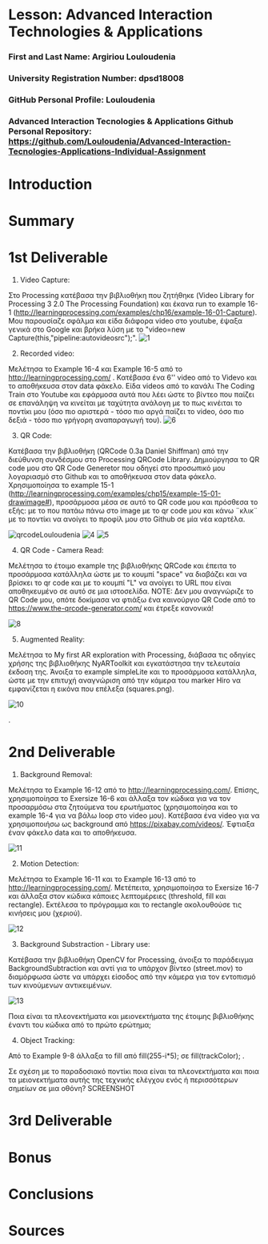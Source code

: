 # Lesson: Advanced Interaction Technologies & Applications

### First and Last Name: Argiriou Louloudenia
### University Registration Number: dpsd18008
### GitHub Personal Profile: Louloudenia
### Advanced Interaction Tecnologies & Applications Github Personal Repository: https://github.com/Louloudenia/Advanced-Interaction-Tecnologies-Applications-Individual-Assignment

# Introduction

# Summary


# 1st Deliverable

1. Video Capture:

Στο Processing κατέβασα την βιβλιοθήκη που ζητήθηκε (Video Library for Processing 3 2.0 The Processing Foundation) και έκανα run το example 16-1 (http://learningprocessing.com/examples/chp16/example-16-01-Capture). Μου παρουσίαζε σφάλμα και είδα διάφορα video στο youtube, έψαξα γενικά στο Google και βρήκα λύση με το "video=new Capture(this,"pipeline:autovideosrc");".
![1](https://user-images.githubusercontent.com/116377276/199360836-041370b4-117b-4679-8f91-1ea0c907ed9d.png)




2. Recorded video:

Μελέτησα το Example 16-4 και Example 16-5 από το http://learningprocessing.com/ .
Κατέβασα ένα 6'' video από το Videvo και το αποθήκευσα στον data φάκελο.
Είδα videos από το κανάλι The Coding Train στο Youtube και εφάρμοσα αυτά που λέει ώστε το βίντεο που παίζει σε επανάληψη να κινείται με ταχύτητα ανάλογη με το πως κινέιται το ποντίκι μου (όσο πιο αριστερά - τόσο πιο αργά παίζει το video, όσο πιο δεξιά - τόσο πιο γρήγορη αναπαραγωγή του).
![6](https://user-images.githubusercontent.com/116377276/199562031-d984456e-21fd-48b6-972b-e3e58d98c6dc.png)




3. QR Code:

Κατέβασα την βιβλιοθήκη (QRCode 0.3a Daniel Shiffman) από την διεύθυνση συνδέσμου στο Processing QRCode Library. 
Δημιούργησα το QR code μου στο QR Code Generetor που οδηγεί στο προσωπικό μου λογαριασμό στο Github και το αποθήκευσα στον data φάκελο.
Χρησιμοποίησα το example 15-1 (http://learningprocessing.com/examples/chp15/example-15-01-drawimage#), προσάρμοσα μέσα σε αυτό το QR code μου και πρόσθεσα το εξής: με το που πατάω πάνω στο image με το qr code μου και κάνω ¨κλικ¨ με το ποντίκι να ανοίγει το προφίλ μου στο Github σε μία νέα καρτέλα.

![qrcodeLouloudenia](https://user-images.githubusercontent.com/116377276/199368200-fe6d5851-19c2-4a36-862c-2c94c31d1a75.png)
![4](https://user-images.githubusercontent.com/116377276/199555469-c8dc5624-2f2d-40a5-b3d8-4baaf1a25720.png)
![5](https://user-images.githubusercontent.com/116377276/199555476-a19c7502-0c4b-4661-b496-04bf94eb80ad.png)




4. QR Code - Camera Read:

Μελέτησα το έτοιμο example της βιβλιοθήκης QRCode και έπειτα το προσάρμοσα κατάλληλα ώστε με το κουμπί "space" να διαβάζει και να βρίσκει το qr code και με το κουμπί "L" να ανοίγει το URL που είναι αποθηκευμένο σε αυτό σε μια ιστοσελίδα.
NOTE: Δεν μου αναγνώριζε το QR Code μου, οπότε δοκίμασα να φτιάξω ένα καινούργιο QR Code από το https://www.the-qrcode-generator.com/ και έτρεξε κανονικά!

![8](https://user-images.githubusercontent.com/116377276/199586027-e0a73c80-512b-4468-89e1-79b316b7fcd9.png)





5. Augmented Reality:

Μελέτησα το My first AR exploration with Processing, διάβασα τις οδηγίες χρήσης της βιβλιοθήκης NyARToolkit και εγκατάστησα την τελευταία έκδοση της.
Άνοιξα το example simpleLite και το προσάρμοσα κατάλληλα, ώστε με την επιτυχή αναγνώριση από την κάμερα του marker Hiro να εμφανίζεται η εικόνα που επέλεξα (squares.png).

![10](https://user-images.githubusercontent.com/116377276/199602277-050dc479-7d9f-477b-8abc-656c4feee560.png)

.


# 2nd Deliverable

1.  Background Removal:

Μελέτησα το Example 16-12 από το http://learningprocessing.com/. Επίσης, χρησιμοποίησα το Exersize 16-6 και άλλαξα τον κώδικα για να τον προσαρμόσω στα ζητούμενα του ερωτήματος (χρησιμοποίησα και το example 16-4 για να βάλω loop στο video μου). Κατέβασα ένα video για να χρησιμοποιήσω ως background από https://pixabay.com/videos/. Έφτιαξα έναν φάκελο data και το αποθήκευσα.

![11](https://user-images.githubusercontent.com/116377276/206869399-c02d3558-188c-467d-8db9-9b188354bc8e.jpg)




2. Motion Detection:

Μελέτησα το Example 16-11 και το Example 16-13 από το http://learningprocessing.com/. Μετέπειτα, χρησιμοποίησα το Exersize 16-7 και άλλαξα στον κώδικα κάποιες λεπτομέρειες (threshold, fill και rectangle). Εκτέλεσα το πρόγραμμα και το rectangle ακολουθούσε τις κινήσεις μου (χεριού).

![12](https://user-images.githubusercontent.com/116377276/206870112-c616e1e1-de2b-4c96-a407-9036688af055.jpg)




3. Background Substraction - Library use:

Κατέβασα την βιβλιοθήκη OpenCV for Processing, άνοιξα το παράδειγμα BackgroundSubtraction και αντί για το υπάρχον βίντεο (street.mov) το διαμόρφωσα ώστε να υπάρχει είσοδος από την κάμερα για τον εντοπισμό των κινούμενων αντικειμένων.

![13](https://user-images.githubusercontent.com/116377276/206870223-01269721-1e43-4978-adb7-ad927e871c40.jpg)

Ποια είναι τα πλεονεκτήματα και μειονεκτήματα της έτοιμης βιβλιοθήκης έναντι του κώδικα από το πρώτο ερώτημα;




4. Object Tracking: 

Από το Example 9-8 άλλαξα το fill από fill(255-i*5); σε fill(trackColor); .

Σε σχέση με το παραδοσιακό ποντίκι ποια είναι τα πλεονεκτήματα και ποια τα μειονεκτήματα αυτής της τεχνικής ελέγχου ενός ή περισσότερων σημείων σε μια οθόνη?
SCREENSHOT



# 3rd Deliverable 


# Bonus 


# Conclusions


# Sources
